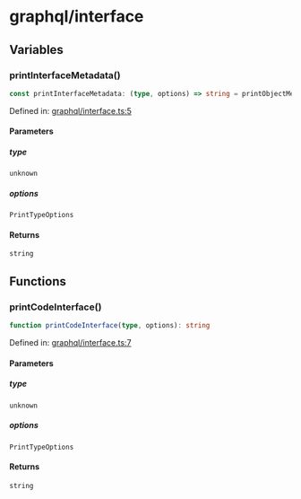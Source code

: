 # graphql/interface

## Variables

### printInterfaceMetadata()

```ts
const printInterfaceMetadata: (type, options) => string = printObjectMetadata;
```

Defined in: [graphql/interface.ts:5](https://github.com/graphql-markdown/graphql-markdown/blob/main/packages/printer-legacy/src/graphql/interface.ts#L5)

#### Parameters

##### type

`unknown`

##### options

`PrintTypeOptions`

#### Returns

`string`

## Functions

### printCodeInterface()

```ts
function printCodeInterface(type, options): string
```

Defined in: [graphql/interface.ts:7](https://github.com/graphql-markdown/graphql-markdown/blob/main/packages/printer-legacy/src/graphql/interface.ts#L7)

#### Parameters

##### type

`unknown`

##### options

`PrintTypeOptions`

#### Returns

`string`
